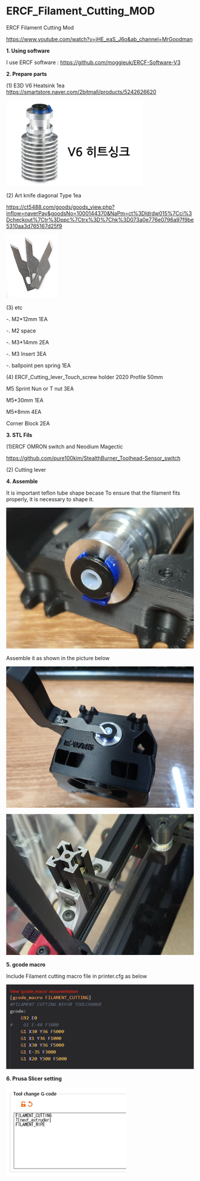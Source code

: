 # ERCF_Filament_Cutting_MOD
ERCF Filament Cutting Mod


https://www.youtube.com/watch?v=jHE_eaS_J6o&ab_channel=MrGoodman



**1. Using software**

I use ERCF software : https://github.com/moggieuk/ERCF-Software-V3


**2. Prepare parts**

(1) E3D V6 Heatsink  1ea
https://smartstore.naver.com/2bitmall/products/5242626620


![Image of ERCF Toolheadsensor](https://github.com/pure100kim/ERCF_Filament_Cutting_MOD/blob/main/Photos/E3DV6_HEATsink.png)



(2) Art knife  diagonal Type  1ea

https://ct5488.com/goods/goods_view.php?inflow=naverPay&goodsNo=1000144370&NaPm=ct%3Dldrdw015%7Cci%3Dcheckout%7Ctr%3Dppc%7Ctrx%3D%7Chk%3D073a0e776e0796a97f9be5310aa3d765167d25f9

![Image of ERCF Toolheadsensor](https://github.com/pure100kim/ERCF_Filament_Cutting_MOD/blob/main/Photos/ART_Knife.png)



(3) etc

-. M2*12mm 1EA

-. M2 space

-. M3*14mm 2EA

-. M3 Insert 3EA

-. ballpoint pen spring  1EA


(4) ERCF_Cutting_lever_Touch_screw holder
2020 Profile 50mm

M5 Sprint Nun or T nut 3EA

M5*30mm  1EA

M5*8mm 4EA

Corner Block 2EA






**3. STL Fils**


(1)ERCF OMRON switch and Neodium Magectic

https://github.com/pure100kim/StealthBurner_Toolhead-Sensor_switch


(2) Cutting lever





**4. Assemble**

It is important teflon tube shape becase To ensure that the filament fits properly, it is necessary to shape it.

![Image of ERCF Toolheadsensor](https://github.com/pure100kim/ERCF_Filament_Cutting_MOD/blob/main/Photos/ERCF_teflon_tube_shape.jpg)


Assemble it as shown in the picture below

![Image of ERCF Toolheadsensor](https://github.com/pure100kim/ERCF_Filament_Cutting_MOD/blob/main/Photos/ERCF_Cutting_lever_assemble.jpg)






![Image of ERCF Toolheadsensor](https://github.com/pure100kim/ERCF_Filament_Cutting_MOD/blob/main/Photos/ERCF_Cutting_lever_Touch_screw%20holder.jpg)






**5. gcode macro**

Include Filament cutting macro file in printer.cfg  as below

![Image of ERCF Toolheadsensor](https://github.com/pure100kim/ERCF_Filament_Cutting_MOD/blob/main/Photos/ERCF_Filament_cutting_macro.png)



**6. Prusa Slicer setting**

![Image of ERCF Toolheadsensor](https://github.com/pure100kim/ERCF_Filament_Cutting_MOD/blob/main/Photos/ERCF_Prusa_slicer_command.png)








